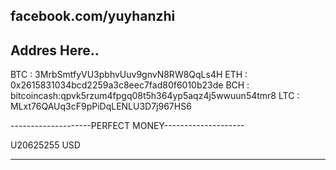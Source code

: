 facebook.com/yuyhanzhi
----------------------------------------------------
Addres Here..
----------------------------------------------------
BTC : 3MrbSmtfyVU3pbhvUuv9gnvN8RW8QqLs4H
ETH : 0x2615831034bcd2259a3c8eec7fad80f6010b23de
BCH : bitcoincash:qpvk5rzum4fpgq08t5h364yp5aqz4j5wwuun54tmr8
LTC : MLxt76QAUq3cF9pPiDqLENLU3D7j967HS6

--------------------PERFECT MONEY--------------------

  U20625255 USD

----------------------------------------------------
